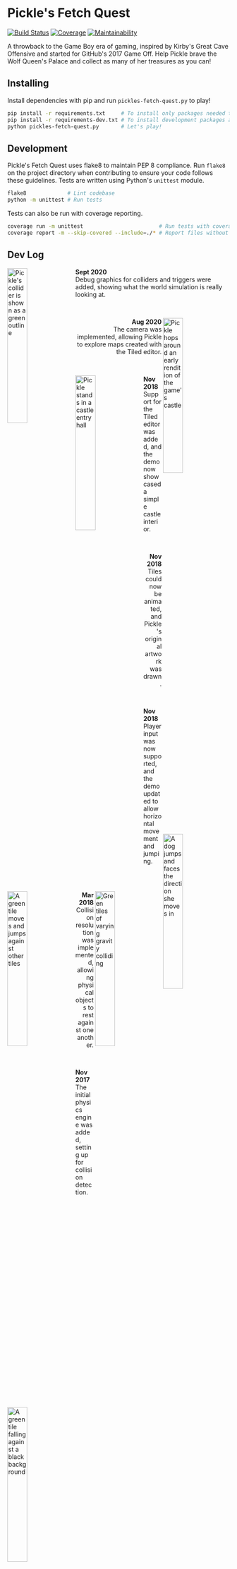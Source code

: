 # Pickle's Fetch Quest

[![Build Status][build-badge]][build-link] [![Coverage][coverage-badge]][coverage-link] [![Maintainability][health-badge]][health-link]

A throwback to the Game Boy era of gaming, inspired by Kirby's Great Cave Offensive and started for GitHub's 2017 Game Off. Help Pickle brave the Wolf Queen's Palace and collect as many of her treasures as you can!

## Installing

Install dependencies with pip and run `pickles-fetch-quest.py` to play!

```bash
pip install -r requirements.txt     # To install only packages needed to play
pip install -r requirements-dev.txt # To install development packages as well
python pickles-fetch-quest.py       # Let's play!
```

## Development

Pickle's Fetch Quest uses flake8 to maintain PEP 8 compliance. Run `flake8` on the project directory when contributing to ensure your code follows these guidelines. Tests are written using Python's `unittest` module.

```bash
flake8             # Lint codebase
python -m unittest # Run tests
```

Tests can also be run with coverage reporting.

```bash
coverage run -m unittest                        # Run tests with coverage
coverage report -m --skip-covered --include=./* # Report files without 100% coverage
```

## Dev Log

<img align="left" alt="Pickle's collider is shown as a green outline" src="https://user-images.githubusercontent.com/2885412/92317435-67ee2200-efb5-11ea-8b94-430b1554da3f.gif" width="30%">
<p align="left" width="60%"><strong>Sept 2020</strong><br>Debug graphics for colliders and triggers were added, showing what the world simulation is really looking at.</p>
<p> </p>
<img align="right" alt="Pickle hops around an early rendition of the game's castle" src="https://user-images.githubusercontent.com/2885412/91630544-090e2480-e987-11ea-9b2a-a36d9f2b32a7.gif" width="30%">
<p align="right" width="60%"><strong>Aug 2020</strong><br>The camera was implemented, allowing Pickle to explore maps created with the Tiled editor.</p>
<p> </p>
<img align="left" alt="Pickle stands in a castle entry hall" src="https://user-images.githubusercontent.com/2885412/48993397-45498c80-f0f2-11e8-929c-47a70d75289b.gif" width="30%">
<p align="left" width="60%"><strong>Nov 2018</strong><br>Support for the Tiled editor was added, and the demo now showcased a simple castle interior.</p>
<p> </p>
<img align="right" alt="A dog jumps and faces the direction she moves in" src="https://user-images.githubusercontent.com/2885412/48958746-0f4fb100-ef16-11e8-9b6c-a8971ecec046.gif" width="30%">
<p align="right" width="60%"><strong>Nov 2018</strong><br>Tiles could now be animated, and Pickle's original artwork was drawn.</p>
<p> </p>
<img align="left" alt="A green tile moves and jumps against other tiles" src="https://user-images.githubusercontent.com/2885412/48684936-deaff600-eb68-11e8-9ef8-733bdb9f52fc.gif" width="30%">
<p align="left" width="60%"><strong>Nov 2018</strong><br>Player input was now supported, and the demo updated to allow horizontal movement and jumping.</p>
<p> </p>
<img align="right" alt="Green tiles of varying gravity colliding" src="https://user-images.githubusercontent.com/2885412/38073387-9ed01476-32df-11e8-8f27-04f75f8de919.gif" width="30%">
<p align="right" width="60%"><strong>Mar 2018</strong><br>Collision resolution was implemented, allowing physical objects to rest against one another.</p>
<p> </p>
<img align="left" alt="A green tile falling against a black background" src="https://user-images.githubusercontent.com/2885412/33042770-e1e62a9a-cdf7-11e7-9cdf-7e236ba7aa53.gif" width="30%">
<p align="left" width="60%"><strong>Nov 2017</strong><br>The initial physics engine was added, setting up for collision detection.</p>

[coverage-badge]: https://codecov.io/gh/codehearts/pickles-fetch-quest/branch/master/graph/badge.svg
[coverage-link]:  https://codecov.io/gh/codehearts/pickles-fetch-quest
[health-badge]:   https://api.codeclimate.com/v1/badges/d43c91516157f1c02dd0/maintainability
[health-link]:    https://codeclimate.com/github/codehearts/pickles-fetch-quest/maintainability
[build-badge]:    https://travis-ci.org/codehearts/pickles-fetch-quest.svg?branch=master
[build-link]:     https://travis-ci.org/codehearts/pickles-fetch-quest
